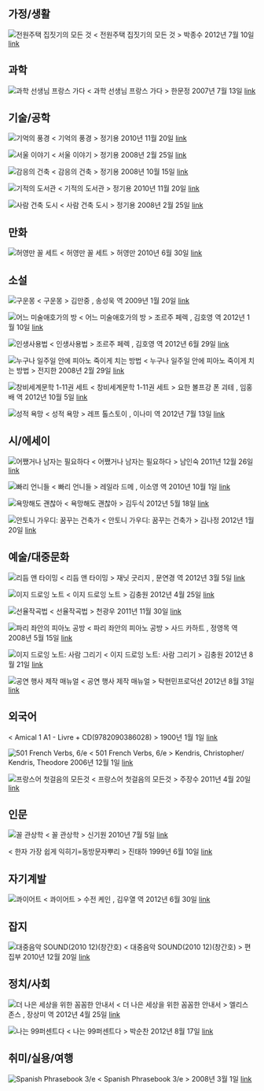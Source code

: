 


## 가정/생활 ##
![전원주택 집짓기의 모든 것](http://book.daum-img.net/R72x100/BOK0001846646111 "전원주택 집짓기의 모든 것")
< 전원주택 집짓기의 모든 것 >
박종수
2012년 7월 10일
[link](http://book.daum.net/detail/book.do?bookid=BOK0001846646111)




## 과학 ##
![과학 선생님 프랑스 가다](http://book.daum-img.net/R72x100/KOR9788971847299 "과학 선생님 프랑스 가다")
< 과학 선생님 프랑스 가다 >
한문정
2007년 7월 13일
[link](http://book.daum.net/detail/book.do?bookid=KOR9788971847299)




## 기술/공학 ##
![기억의 풍경](http://book.daum-img.net/R72x100/KOR9788965640011 "기억의 풍경")
< 기억의 풍경 >
정기용
2010년 11월 20일
[link](http://book.daum.net/detail/book.do?bookid=KOR9788965640011)

![서울 이야기](http://book.daum-img.net/R72x100/KOR9788992214438 "서울 이야기")
< 서울 이야기 >
정기용
2008년 2월 25일
[link](http://book.daum.net/detail/book.do?bookid=KOR9788992214438)

![감응의 건축](http://book.daum-img.net/R72x100/KOR9788992214629 "감응의 건축")
< 감응의 건축 >
정기용
2008년 10월 15일
[link](http://book.daum.net/detail/book.do?bookid=KOR9788992214629)

![기적의 도서관](http://book.daum-img.net/R72x100/KOR9788965640028 "기적의 도서관")
< 기적의 도서관 >
정기용
2010년 11월 20일
[link](http://book.daum.net/detail/book.do?bookid=KOR9788965640028)

![사람 건축 도시](http://book.daum-img.net/R72x100/KOR9788992214421 "사람 건축 도시")
< 사람 건축 도시 >
정기용
2008년 2월 25일
[link](http://book.daum.net/detail/book.do?bookid=KOR9788992214421)




## 만화 ##
![허영만 꼴 세트](http://book.daum-img.net/P72x100/BOK0001058813411 "허영만 꼴 세트")
< 허영만 꼴 세트 >
허영만
2010년 6월 30일
[link](http://book.daum.net/detail/book.do?bookid=BOK0001058813411)




## 소설 ##
![구운몽](http://book.daum-img.net/R72x100/KOR9788937460722 "구운몽")
< 구운몽 >
김만중
, 송성욱 역
2009년 1월 20일
[link](http://book.daum.net/detail/book.do?bookid=KOR9788937460722)

![어느 미술애호가의 방](http://book.daum-img.net/R72x100/KOR9788954617178 "어느 미술애호가의 방")
< 어느 미술애호가의 방 >
조르주 페렉
, 김호영 역
2012년 1월 10일
[link](http://book.daum.net/detail/book.do?bookid=KOR9788954617178)

![인생사용법](http://book.daum-img.net/R72x100/KOR9788954618540 "인생사용법")
< 인생사용법 >
조르주 페렉
, 김호영 역
2012년 6월 29일
[link](http://book.daum.net/detail/book.do?bookid=KOR9788954618540)

![누구나 일주일 안에 피아노 죽이게 치는 방법](http://book.daum-img.net/R72x100/KOR9788960371873 "누구나 일주일 안에 피아노 죽이게 치는 방법")
< 누구나 일주일 안에 피아노 죽이게 치는 방법 >
전지한
2008년 2월 29일
[link](http://book.daum.net/detail/book.do?bookid=KOR9788960371873)

![창비세계문학 1-11권 세트](http://book.daum-img.net/P72x100/BOK00019156926IN "창비세계문학 1-11권 세트")
< 창비세계문학 1-11권 세트 >
요한 볼프강 폰 괴테
, 임홍배 역
2012년 10월 5일
[link](http://book.daum.net/detail/book.do?bookid=BOK00019156926IN)

![성적 욕망](http://book.daum-img.net/R72x100/BOK00018572848BA "성적 욕망")
< 성적 욕망 >
레프 톨스토이
, 이나미 역
2012년 7월 13일
[link](http://book.daum.net/detail/book.do?bookid=BOK00018572848BA)




## 시/에세이 ##
![어쨌거나 남자는 필요하다](http://book.daum-img.net/R72x100/KOR9788957076095 "어쨌거나 남자는 필요하다")
< 어쨌거나 남자는 필요하다 >
남인숙
2011년 12월 26일
[link](http://book.daum.net/detail/book.do?bookid=KOR9788957076095)

![빠리 언니들](http://book.daum-img.net/R72x100/BOK0001084262711 "빠리 언니들")
< 빠리 언니들 >
레일라 드메
, 이소영 역
2010년 10월 1일
[link](http://book.daum.net/detail/book.do?bookid=BOK0001084262711)

![욕망해도 괜찮아](http://book.daum-img.net/R72x100/KOR9788936472153 "욕망해도 괜찮아")
< 욕망해도 괜찮아 >
김두식
2012년 5월 18일
[link](http://book.daum.net/detail/book.do?bookid=KOR9788936472153)

![안토니 가우디: 꿈꾸는 건축가](http://book.daum-img.net/R72x100/KOR9788957071038 "안토니 가우디: 꿈꾸는 건축가")
< 안토니 가우디: 꿈꾸는 건축가 >
김나정
2012년 1월 20일
[link](http://book.daum.net/detail/book.do?bookid=KOR9788957071038)




## 예술/대중문화 ##
![리듬 앤 타이밍](http://book.daum-img.net/R72x100/BOK0001709523011 "리듬 앤 타이밍")
< 리듬 앤 타이밍 >
재닛 굿리지
, 문연경 역
2012년 3월 5일
[link](http://book.daum.net/detail/book.do?bookid=BOK0001709523011)

![이지 드로잉 노트](http://book.daum-img.net/P72x100/KOR9788972217497 "이지 드로잉 노트")
< 이지 드로잉 노트 >
김충원
2012년 4월 25일
[link](http://book.daum.net/detail/book.do?bookid=KOR9788972217497)

![선율작곡법](http://book.daum-img.net/R72x100/KOR9788996361985 "선율작곡법")
< 선율작곡법 >
천광우
2011년 11월 30일
[link](http://book.daum.net/detail/book.do?bookid=KOR9788996361985)

![파리 좌안의 피아노 공방](http://book.daum-img.net/R72x100/KOR9788990024817 "파리 좌안의 피아노 공방")
< 파리 좌안의 피아노 공방 >
사드 카하트
, 정영목 역
2008년 5월 15일
[link](http://book.daum.net/detail/book.do?bookid=KOR9788990024817)

![이지 드로잉 노트: 사람 그리기](http://book.daum-img.net/P72x100/KOR9788972217640 "이지 드로잉 노트: 사람 그리기")
< 이지 드로잉 노트: 사람 그리기 >
김충원
2012년 8월 21일
[link](http://book.daum.net/detail/book.do?bookid=KOR9788972217640)

![공연 행사 제작 매뉴얼](http://book.daum-img.net/R72x100/BOK0001878536311 "공연 행사 제작 매뉴얼")
< 공연 행사 제작 매뉴얼 >
탁현민프로덕션
2012년 8월 31일
[link](http://book.daum.net/detail/book.do?bookid=BOK0001878536311)




## 외국어 ##
< Amical 1 A1 - Livre + CD(9782090386028) >
1900년 1월 1일
[link](http://book.daum.net/detail/book.do?bookid=BOK00015252401YE)

![501 French Verbs, 6/e](http://book.daum-img.net/R72x100/ENG9780764179839 "501 French Verbs, 6/e")
< 501 French Verbs, 6/e >
Kendris, Christopher/ Kendris, Theodore
2006년 12월 1일
[link](http://book.daum.net/detail/book.do?bookid=ENG9780764179839)

![프랑스어 첫걸음의 모든것](http://book.daum-img.net/R72x100/KOR9788983007803 "프랑스어 첫걸음의 모든것")
< 프랑스어 첫걸음의 모든것 >
주장수
2011년 4월 20일
[link](http://book.daum.net/detail/book.do?bookid=KOR9788983007803)




## 인문 ##
![꼴 관상학](http://book.daum-img.net/R72x100/BOK00010583141AL "꼴 관상학")
< 꼴 관상학 >
신기원
2010년 7월 5일
[link](http://book.daum.net/detail/book.do?bookid=BOK00010583141AL)

< 한자 가장 쉽게 익히기=동방문자뿌리 >
진태하
1999년 6월 10일
[link](http://book.daum.net/detail/book.do?bookid=KOR9788981450205)




## 자기계발 ##
![콰이어트](http://book.daum-img.net/R72x100/KOR9788925546872 "콰이어트")
< 콰이어트 >
수전 케인
, 김우열 역
2012년 6월 30일
[link](http://book.daum.net/detail/book.do?bookid=KOR9788925546872)




## 잡지 ##
![대중음악 SOUND(2010 12)(창간호)](http://book.daum-img.net/R72x100/BOK00011054738BA "대중음악 SOUND(2010 12)(창간호)")
< 대중음악 SOUND(2010 12)(창간호) >
편집부
2010년 12월 20일
[link](http://book.daum.net/detail/book.do?bookid=BOK00011054738BA)




## 정치/사회 ##
![더 나은 세상을 위한 꼼꼼한 안내서](http://book.daum-img.net/R72x100/KOR9788972976769 "더 나은 세상을 위한 꼼꼼한 안내서")
< 더 나은 세상을 위한 꼼꼼한 안내서 >
엘리스 존스
, 장상미 역
2012년 4월 25일
[link](http://book.daum.net/detail/book.do?bookid=KOR9788972976769)

![나는 99퍼센트다](http://book.daum-img.net/P72x100/KOR9788993642445 "나는 99퍼센트다")
< 나는 99퍼센트다 >
박순찬
2012년 8월 17일
[link](http://book.daum.net/detail/book.do?bookid=KOR9788993642445)




## 취미/실용/여행 ##
![Spanish Phrasebook 3/e](http://book.daum-img.net/R72x100/ENG9781740599825 "Spanish Phrasebook 3/e")
< Spanish Phrasebook 3/e >
2008년 3월 1일
[link](http://book.daum.net/detail/book.do?bookid=ENG9781740599825)



 
